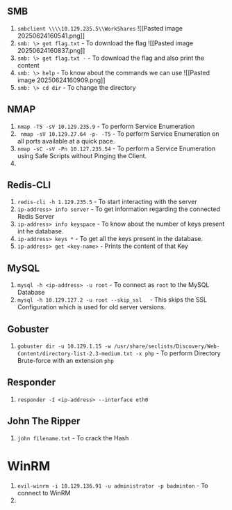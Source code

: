 ## SMB
1. `smbclient \\\\10.129.235.5\\WorkShares`
	![[Pasted image 20250624160541.png]]
2. `smb: \> get flag.txt` - To download the flag
	![[Pasted image 20250624160837.png]]
3. `smb: \> get flag.txt -` - To download the flag and also print the content 
4. `smb: \> help` - To know about the commands we can use
	![[Pasted image 20250624160909.png]]
5. `smb: \> cd dir` - To change the directory


## NMAP
1. `nmap -T5 -sV 10.129.235.9` - To perform Service Enumeration 
2. ` nmap -sV 10.129.27.64 -p- -T5` - To perform Service Enumeration on all ports available at a quick pace.
3. `nmap -sC -sV -Pn 10.127.235.54` - To perform a Service Enumeration using Safe Scripts without Pinging the Client.
4. 

## Redis-CLI
1. `redis-cli -h 1.129.235.5` - To start interacting with the server
2. `ip-address> info server` - To get information regarding the connected Redis Server
3. `ip-address> info keyspace` - To know about the number of keys present int he database.
4. `ip-address> keys *` - To get all the keys present in the database.
5. `ip-address> get <key-name>` - Prints the content of that Key


## MySQL
1. `mysql -h <ip-address> -u root` - To connect as `root` to the MySQL Database 
2. `mysql -h 10.129.127.2 -u root --skip_ssl  ` - This skips the SSL Configuration which is used for old server versions.


## Gobuster
1. `gobuster dir -u 10.129.1.15 -w /usr/share/seclists/Discovery/Web-Content/directory-list-2.3-medium.txt -x php` - To perform Directory Brute-force with an extension `php`


## Responder 
1. `responder -I <ip-address> --interface eth0`

## John The Ripper
1. `john filename.txt` - To crack the Hash 

# WinRM
1. `evil-winrm -i 10.129.136.91 -u administrator -p badminton` - To connect to WinRM
2. 